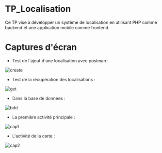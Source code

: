 # TP_Localisation

Ce TP vise à développer un système de localisation en utilisant PHP comme backend et une application mobile comme frontend.

# Captures d'écran

- Test de l'ajout d'une localisation avec postman :

![create](https://github.com/nada-han/TP_Localisation/assets/124934843/14c51015-6727-4a73-8c13-06fe0cab798b)

- Test de la récupération des localisations :

![get](https://github.com/nada-han/TP_Localisation/assets/124934843/bafce668-dd6e-4e93-becc-198a46646da7)

- Dans la base de données :

![bdd](https://github.com/nada-han/TP_Localisation/assets/124934843/68713ec7-305d-4d99-8cb9-5df39f681688)

- La première activité principale :

![cap1](https://github.com/nada-han/TP_Localisation/assets/124934843/26045b69-0993-4154-8baa-199eda47bcc3)

- L'activité de la carte :

![cap2](https://github.com/nada-han/TP_Localisation/assets/124934843/79a654f0-ea0e-481a-b2e0-9f22032c0bce)
